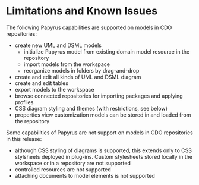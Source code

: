 # <a id="Limitations">Limitations and Known Issues</a>

The following Papyrus capabilities are supported on models in CDO repositories:

* create new UML and DSML models
	* initialize Papyrus model from existing domain model resource in the repository
	* import models from the workspace
	* reorganize models in folders by drag-and-drop
* create and edit all kinds of UML and DSML diagram
* create and edit tables
* export models to the workspace
* browse connected repositories for importing packages and applying profiles
* CSS diagram styling and themes (with restrictions, see below)
* properties view customization models can be stored in and loaded from the repository

Some capabilities of Papyrus are not support on models in CDO repositories in this release:

* although CSS styling of diagrams is supported, this extends only to CSS stylsheets deployed in plug-ins.  Custom stylesheets stored locally in the workspace or in a repository are not supported
* controlled resources are not supported
* attaching documents to model elements is not supported